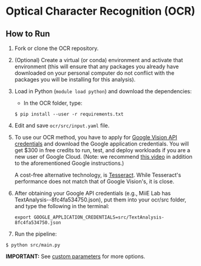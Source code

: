 # Optical Character Recognition (OCR)

## How to Run 

1. Fork or clone the OCR repository. 
2. (Optional) Create a virtual (or conda) environment and activate that environment (this will ensure that any packages you already have downloaded on your personal computer do not conflict with the packages you will be installing for this analysis).
3. Load in Python (`module load python`) and download the dependencies:
    - In the OCR folder, type:
    ```
    $ pip install --user -r requirements.txt
    ```
4. Edit and save `ocr/src/input.yaml` file.
5. To use our OCR method, you have to apply for [Google Vision API credentials](https://cloud.google.com/vision/docs/setup) and download the Google application credentials. You will get $300 in free credits to run, test, and deploy workloads if you are a new user of Google Cloud. (Note: we recommend [this video](https://www.youtube.com/watch?v=wfyDiLMGqDM&list=PL3JVwFmb_BnSLFyVThMfEavAEZYHBpWEd&index=2) in addition to the aforementioned Google instructions.)

   A cost-free alternative technology, is [Tesseract](https://github.com/tesseract-ocr/tesseract). While Tesseract's performance does not match that of Google Vision's, it is close.

6. After obtaining your Google API credentials (e.g., MiiE Lab has TextAnalysis--8fc4fa534750.json), put them into your ocr/src folder, and type the following in the terminal: 
   ```
   export GOOGLE_APPLICATION_CREDENTIALS=src/TextAnalysis-8fc4fa534750.json
   ```

7. Run the pipeline:
  ```
  $ python src/main.py
  ```

**IMPORTANT:** See [custom parameters](https://github.com/miielab/miienlp/blob/main/documentation/developer_documentation/ocr.md) for more options.
